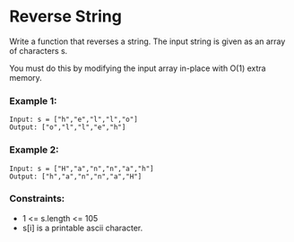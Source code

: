 # Reverse String
Write a function that reverses a string. The input string is given as an array of characters s.

You must do this by modifying the input array in-place with O(1) extra memory.

 
### Example 1:
    Input: s = ["h","e","l","l","o"]
    Output: ["o","l","l","e","h"]

### Example 2:
    Input: s = ["H","a","n","n","a","h"]
    Output: ["h","a","n","n","a","H"]
 
### Constraints:
- 1 <= s.length <= 105
- s[i] is a printable ascii character.
